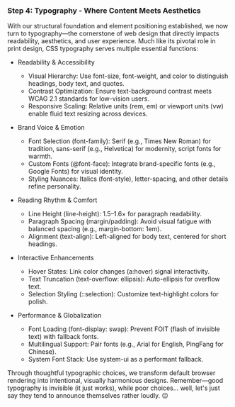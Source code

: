 ### Step 4: Typography - Where Content Meets Aesthetics

With our structural foundation and element positioning established, we now turn to typography—the cornerstone of web design that directly impacts readability, aesthetics, and user experience. Much like its pivotal role in print design, CSS typography serves multiple essential functions:

- Readability & Accessibility

  - Visual Hierarchy: Use font-size, font-weight, and color to distinguish headings, body text, and quotes.
  - Contrast Optimization: Ensure text-background contrast meets WCAG 2.1 standards for low-vision users.
  - Responsive Scaling: Relative units (rem, em) or viewport units (vw) enable fluid text resizing across devices.

- Brand Voice & Emotion

  - Font Selection (font-family): Serif (e.g., Times New Roman) for tradition, sans-serif (e.g., Helvetica) for modernity, script fonts for warmth.
  - Custom Fonts (@font-face): Integrate brand-specific fonts (e.g., Google Fonts) for visual identity.
  - Styling Nuances: Italics (font-style), letter-spacing, and other details refine personality.

- Reading Rhythm & Comfort

  - Line Height (line-height): 1.5–1.6× for paragraph readability.
  - Paragraph Spacing (margin/padding): Avoid visual fatigue with balanced spacing (e.g., margin-bottom: 1em).
  - Alignment (text-align): Left-aligned for body text, centered for short headings.

- Interactive Enhancements

  - Hover States: Link color changes (a:hover) signal interactivity.
  - Text Truncation (text-overflow: ellipsis): Auto-ellipsis for overflow text.
  - Selection Styling (::selection): Customize text-highlight colors for polish.

- Performance & Globalization
  - Font Loading (font-display: swap): Prevent FOIT (flash of invisible text) with fallback fonts.
  - Multilingual Support: Pair fonts (e.g., Arial for English, PingFang for Chinese).
  - System Font Stack: Use system-ui as a performant fallback.

Through thoughtful typographic choices, we transform default browser rendering into intentional, visually harmonious designs. Remember—good typography is invisible (it just works), while poor choices... well, let's just say they tend to announce themselves rather loudly. 😉
